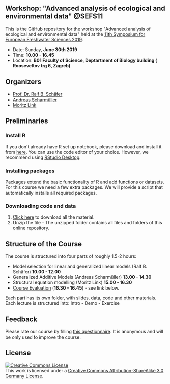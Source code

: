 
Workshop: "Advanced analysis of ecological and environmental data" @SEFS11
--------------------------------

This is the GitHub repository for the workshop  "Advanced analysis of ecological and environmental data" held at the [11th Symposium for European Freshwater Sciences 2019](http://www.sefs11.biol.pmf.hr).

* Date:   Sunday, **June 30th 2019**
* Time: **10.00 - 16.45** 
* Location:  **B01 Faculty of Science, Deptartment of Biology building ( Rooseveltov trg 6, Zagreb)** 



## Organizers

* [Prof. Dr. Ralf B. Schäfer](https://www.uni-koblenz-landau.de/en/campus-landau/faculty7/environmental-sciences/landscape-ecology/staff/ralf-schaefer)
* [Andreas Scharmüller](https://www.uni-koblenz-landau.de/en/campus-landau/faculty7/environmental-sciences/landscape-ecology/staff/andreas-scharmueller)
* [Moritz Link](https://www.uni-koblenz-landau.de/en/campus-landau/faculty7/environmental-sciences/landscape-ecology/staff/moritz-link)


## Preliminaries

### Install R

If you don't already have R set up notebook, please download and install it from [here](http://cran.rstudio.com/). 
You can use the code editor of your choice. However, we recommend using [RStudio Desktop](http://www.rstudio.com/products/rstudio/download/).


### Installing packages

Packages extend the basic functionality of R and add functions or datasets.
For this course we need a few extra packages. We will provide a script that automatically installs all required packages.


### Downloading code and data

1. [Click here](https://github.com/andreasLD/workshop-sefs11/archive/master.zip) to download all the material.
2. Unzip the file - The unzipped folder contains all files and folders of this online repository.


## Structure of the Course

The course is structured into four parts of roughly 1.5-2 hours:

* Model selection for linear and generalized linear models (Ralf B. Schäfer) **10.00 - 12.00**
* Generalized Additive Models (Andreas Scharmüller) **13.00 - 14.30**
* Structural equation modelling (Moritz Link) **15.00 - 16.30**
* [Course Evaluation](https://forms.gle/EPGJYskcVhTCEPV28) (**16.30 - 16.45**) - see link below.

Each part has its own folder, with slides, data, code and other materials.
Each lecture is structured into: Intro - Demo - Exercise


## Feedback

Please rate our course by filling [this questionnaire](https://forms.gle/EPGJYskcVhTCEPV28). It is anonymous and will be only used to improve the course.


## License  
<a rel="license" href="http://creativecommons.org/licenses/by-sa/3.0/de/"><img alt="Creative Commons License" style="border-width:0" src="https://i.creativecommons.org/l/by-sa/3.0/de/88x31.png" /></a><br />This work is licensed under a <a rel="license" href="http://creativecommons.org/licenses/by-sa/3.0/de/">Creative Commons Attribution-ShareAlike 3.0 Germany License</a>.

